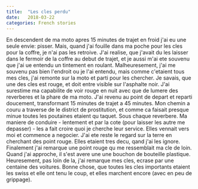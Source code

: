 ```yaml
---
title:  "Les cles perdu"
date:   2018-03-22
categories: French stories
---
```

En descendent de ma moto apres 15 minutes de trajet en froid j'ai eu une seule envie: pisser.
Mais, quand j'ai fouille dans ma poche pour les cles pour la coffre, je n'ai pas les retroive.
J'ai realise, que j'avait du les laisser dans le fermoir de la coffre au debut de trajet, et je aussi m'ai ete souvenu que j'ai ue entendu un tintement en roulant.
Malheuresement, j'ai me souvenu pas bien l'endroit ou je l'ai entendu, mais comme c'etaient tous mes cles, j'ai remonte sur la moto et parti pour les chercher.
Je savais, que une des cles est rouge, et doit entre visible sur l'asphalte noir.
J'ai surestime ma capabilite de voir rouge en nuit avec que de lumere des reverberes et la phare de ma moto.
J'ai revenu au point de depart et reparti doucement, transformant 15 minutes de trajet a 45 minutes.
Mon chemin a couru a traverse de le district de prostitution, et comme ca faisait presque minue toutes les poutaines etaient qu taquet.
Sous chaque reverbere.
Ma maniere de conduire - lentement et par la cote (pour laisser les autre me depasser) - les a fait croire quoi je cherche leur service.
Elles vennait vers moi et commence a negocier.
J'ai ete reste le regard sur la terre en cherchant des point rouge.
Elles etaient tres decu, qand j'ai les ignore.
Finalement j'ai remarque une point rouge qu me ressemblait ma cle de loin.
Quand j'ai approche, il s'est avere une une bouchon de bouteille plastique.
Heuresement, pas loin de la, j'ai remarque mes cles, ecrase par une centaine des voitures.
Bonne chose, que toutes les cles importants etaient les swiss et elle ont tenu le coup, et elles marchent encore (avec en peu de grippage).
